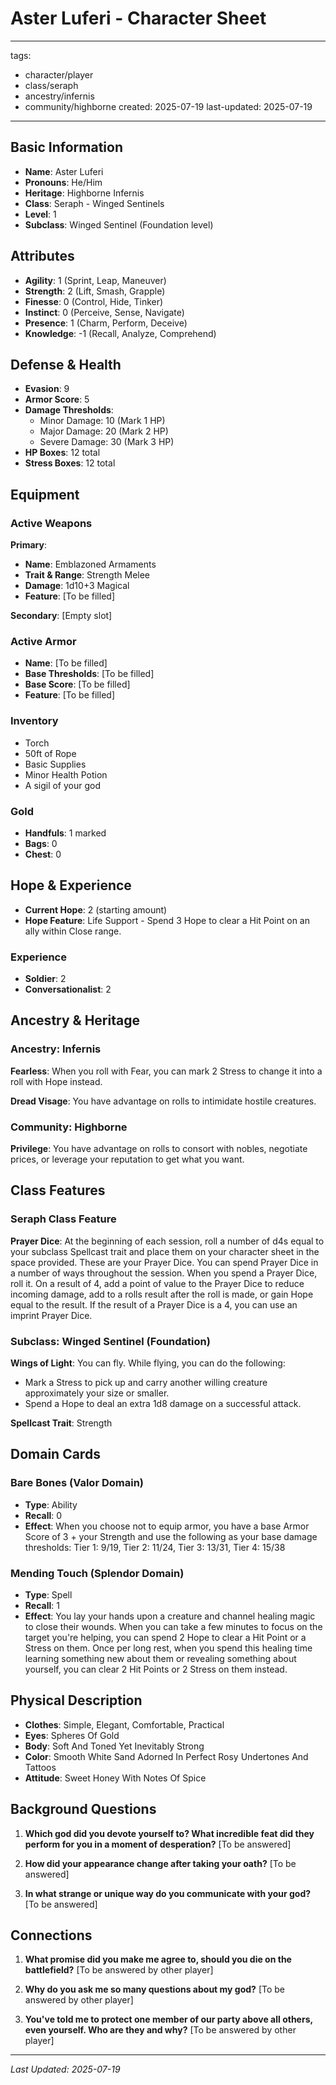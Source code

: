 # Aster Luferi - Character Sheet

---
tags:
  - character/player
  - class/seraph
  - ancestry/infernis
  - community/highborne
created: 2025-07-19
last-updated: 2025-07-19
---

## Basic Information
- **Name**: Aster Luferi
- **Pronouns**: He/Him
- **Heritage**: Highborne Infernis
- **Class**: Seraph - Winged Sentinels
- **Level**: 1
- **Subclass**: Winged Sentinel (Foundation level)

## Attributes
- **Agility**: 1 (Sprint, Leap, Maneuver)
- **Strength**: 2 (Lift, Smash, Grapple)
- **Finesse**: 0 (Control, Hide, Tinker)
- **Instinct**: 0 (Perceive, Sense, Navigate)
- **Presence**: 1 (Charm, Perform, Deceive)
- **Knowledge**: -1 (Recall, Analyze, Comprehend)

## Defense & Health
- **Evasion**: 9
- **Armor Score**: 5
- **Damage Thresholds**:
  - Minor Damage: 10 (Mark 1 HP)
  - Major Damage: 20 (Mark 2 HP)
  - Severe Damage: 30 (Mark 3 HP)
- **HP Boxes**: 12 total
- **Stress Boxes**: 12 total

## Equipment

### Active Weapons
**Primary**: 
- **Name**: Emblazoned Armaments
- **Trait & Range**: Strength Melee
- **Damage**: 1d10+3 Magical
- **Feature**: [To be filled]

**Secondary**: [Empty slot]

### Active Armor
- **Name**: [To be filled]
- **Base Thresholds**: [To be filled]
- **Base Score**: [To be filled]
- **Feature**: [To be filled]

### Inventory
- Torch
- 50ft of Rope
- Basic Supplies
- Minor Health Potion
- A sigil of your god

### Gold
- **Handfuls**: 1 marked
- **Bags**: 0
- **Chest**: 0

## Hope & Experience
- **Current Hope**: 2 (starting amount)
- **Hope Feature**: Life Support - Spend 3 Hope to clear a Hit Point on an ally within Close range.

### Experience
- **Soldier**: 2
- **Conversationalist**: 2

## Ancestry & Heritage

### Ancestry: Infernis
**Fearless**: When you roll with Fear, you can mark 2 Stress to change it into a roll with Hope instead.

**Dread Visage**: You have advantage on rolls to intimidate hostile creatures.

### Community: Highborne
**Privilege**: You have advantage on rolls to consort with nobles, negotiate prices, or leverage your reputation to get what you want.

## Class Features

### Seraph Class Feature
**Prayer Dice**: At the beginning of each session, roll a number of d4s equal to your subclass Spellcast trait and place them on your character sheet in the space provided. These are your Prayer Dice. You can spend Prayer Dice in a number of ways throughout the session. When you spend a Prayer Dice, roll it. On a result of 4, add a point of value to the Prayer Dice to reduce incoming damage, add to a rolls result after the roll is made, or gain Hope equal to the result. If the result of a Prayer Dice is a 4, you can use an imprint Prayer Dice.

### Subclass: Winged Sentinel (Foundation)
**Wings of Light**: You can fly. While flying, you can do the following:
- Mark a Stress to pick up and carry another willing creature approximately your size or smaller.
- Spend a Hope to deal an extra 1d8 damage on a successful attack.

**Spellcast Trait**: Strength

## Domain Cards

### Bare Bones (Valor Domain)
- **Type**: Ability
- **Recall**: 0
- **Effect**: When you choose not to equip armor, you have a base Armor Score of 3 + your Strength and use the following as your base damage thresholds: Tier 1: 9/19, Tier 2: 11/24, Tier 3: 13/31, Tier 4: 15/38

### Mending Touch (Splendor Domain)
- **Type**: Spell
- **Recall**: 1
- **Effect**: You lay your hands upon a creature and channel healing magic to close their wounds. When you can take a few minutes to focus on the target you're helping, you can spend 2 Hope to clear a Hit Point or a Stress on them. Once per long rest, when you spend this healing time learning something new about them or revealing something about yourself, you can clear 2 Hit Points or 2 Stress on them instead.

## Physical Description
- **Clothes**: Simple, Elegant, Comfortable, Practical
- **Eyes**: Spheres Of Gold
- **Body**: Soft And Toned Yet Inevitably Strong
- **Color**: Smooth White Sand Adorned In Perfect Rosy Undertones And Tattoos
- **Attitude**: Sweet Honey With Notes Of Spice

## Background Questions
1. **Which god did you devote yourself to? What incredible feat did they perform for you in a moment of desperation?**
   [To be answered]

2. **How did your appearance change after taking your oath?**
   [To be answered]

3. **In what strange or unique way do you communicate with your god?**
   [To be answered]

## Connections
1. **What promise did you make me agree to, should you die on the battlefield?**
   [To be answered by other player]

2. **Why do you ask me so many questions about my god?**
   [To be answered by other player]

3. **You've told me to protect one member of our party above all others, even yourself. Who are they and why?**
   [To be answered by other player]

---
*Last Updated: 2025-07-19*